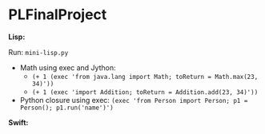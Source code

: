 # PLFinalProject

**Lisp:**

Run: `mini-lisp.py`
* Math using exec and Jython:
  * `(+ 1 (exec 'from java.lang import Math; toReturn = Math.max(23, 34)'))`
  * `(+ 1 (exec 'import Addition; toReturn = Addition.add(23, 34)'))`
* Python closure using exec: `(exec 'from Person import Person; p1 = Person(); p1.run('name')')`



**Swift:**





